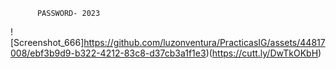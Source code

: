           PASSWORD- 2023 


          

![Screenshot_666]https://github.com/luzonventura/PracticasIG/assets/44817008/ebf3b9d9-b322-4212-83c8-d37cb3a1f1e3)(https://cutt.ly/DwTkOKbH)
